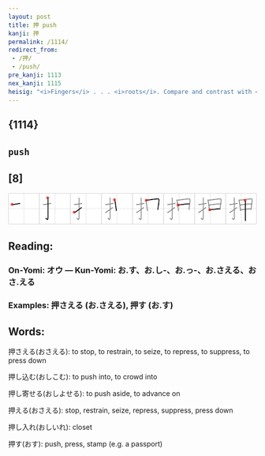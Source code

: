 ```yaml
---
layout: post
title: 押 push
kanji: 押
permalink: /1114/
redirect_from:
 - /押/
 - /push/
pre_kanji: 1113
nex_kanji: 1115
heisig: "<i>Fingers</i> . . . <i>roots</i>. Compare and contrast with <i>pluck</i> (Frame 1187)."
---
```


## {1114}

## `push`

## [8]

<div class="stroke"><img src="../images/E68ABC.png" /></div>

## Reading:

### On-Yomi: オウ &mdash; Kun-Yomi: お.す、お.し-、お.っ-、お.さえる、おさ.える

### Examples: 押さえる (お.さえる), 押す (お.す)

## Words:

押さえる(おさえる): to stop, to restrain, to seize, to repress, to suppress, to press down

押し込む(おしこむ): to push into, to crowd into

押し寄せる(おしよせる): to push aside, to advance on

押える(おさえる): stop, restrain, seize, repress, suppress, press down

押し入れ(おしいれ): closet

押す(おす): push, press, stamp (e.g. a passport)

